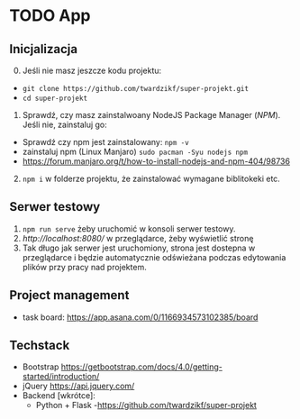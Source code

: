 # TODO App

## Inicjalizacja
0. Jeśli nie masz jeszcze kodu projektu:
  - `git clone https://github.com/twardzikf/super-projekt.git`
  - `cd super-projekt`
1. Sprawdź, czy masz zainstalwoany NodeJS Package Manager (*NPM*). Jeśli nie, zainstaluj go:
  - Sprawdź czy npm jest zainstalowany:
  `npm -v`
  - zainstaluj npm (Linux Manjaro)
  `sudo pacman -Syu nodejs npm`
  - https://forum.manjaro.org/t/how-to-install-nodejs-and-npm-404/98736

2. `npm i` w folderze projektu, że zainstalować wymagane biblitokeki etc.

## Serwer testowy
  1. `npm run serve` żeby uruchomić w konsoli serwer testowy.
  2. *http://localhost:8080/* w przeglądarce, żeby wyświetlić stronę
  3. Tak długo jak serwer jest uruchomiony, strona jest dostepna w przeglądarce i będzie automatycznie odświeżana podczas edytowania plików przy pracy nad projektem.

## Project management
 - task board: https://app.asana.com/0/1166934573102385/board 

## Techstack
  - Bootstrap https://getbootstrap.com/docs/4.0/getting-started/introduction/
  - jQuery https://api.jquery.com/
  - Backend [wkrótce]:
    - Python + Flask
    -https://github.com/twardzikf/super-projekt

